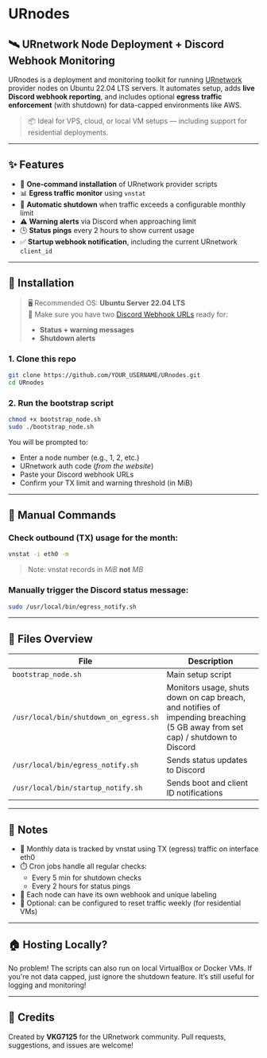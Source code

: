 # URnodes

## 🛰️ URnetwork Node Deployment + Discord Webhook Monitoring

URnodes is a deployment and monitoring toolkit for running [URnetwork](https://www.ur.io) provider nodes on Ubuntu 22.04 LTS servers. It automates setup, adds **live Discord webhook reporting**, and includes optional **egress traffic enforcement** (with shutdown) for data-capped environments like AWS.

> 📦 Ideal for VPS, cloud, or local VM setups — including support for residential deployments.

---

## ✨ Features

- 🔌 **One-command installation** of URnetwork provider scripts
- 📊 **Egress traffic monitor** using `vnstat`
- 🛑 **Automatic shutdown** when traffic exceeds a configurable monthly limit
- ⚠️ **Warning alerts** via Discord when approaching limit
- 🕒 **Status pings** every 2 hours to show current usage
- ✅ **Startup webhook notification**, including the current URnetwork `client_id`

---

## 🚀 Installation

> 🖥️ Recommended OS: **Ubuntu Server 22.04 LTS**  
> 💬 Make sure you have two [Discord Webhook URLs](https://support.discord.com/hc/en-us/articles/228383668-Intro-to-Webhooks) ready for:
> - **Status + warning messages**
> - **Shutdown alerts**

### 1. Clone this repo

```bash
git clone https://github.com/YOUR_USERNAME/URnodes.git
cd URnodes
```
### 2. Run the bootstrap script

```bash
chmod +x bootstrap_node.sh
sudo ./bootstrap_node.sh
```

You will be prompted to:
- Enter a node number (e.g., 1, 2, etc.)
- URnetwork auth code (*from the website*)
- Paste your Discord webhook URLs
- Confirm your TX limit and warning threshold (in MiB)

---

## 🧪 Manual Commands

### Check outbound (TX) usage for the month:
```bash
vnstat -i eth0 -m
```
> Note: vnstat records in *MiB* **not** *MB*
### Manually trigger the Discord status message:
```bash
sudo /usr/local/bin/egress_notify.sh
```

---

## 📁 Files Overview

| File                                   | Description                                 |
| -------------------------------------- | ------------------------------------------- |
| `bootstrap_node.sh`                    | Main setup script | installs everything     |
| `/usr/local/bin/shutdown_on_egress.sh` | Monitors usage, shuts down on cap breach, and notifies of impending breaching (5 GB away from set cap) / shutdown to Discord |
| `/usr/local/bin/egress_notify.sh`      | Sends status updates to Discord             |
| `/usr/local/bin/startup_notify.sh`     | Sends boot and client ID notifications      |

---

## 📌 Notes

- 🧠 Monthly data is tracked by vnstat using TX (egress) traffic on interface eth0
- ⏱️ Cron jobs handle all regular checks:
  -   Every 5 min for shutdown checks
  -   Every 2 hours for status pings
- 🧵 Each node can have its own webhook and unique labeling
- 🔁 Optional: can be configured to reset traffic weekly (for residential VMs)

---

## 🏠 Hosting Locally?

No problem! The scripts can also run on local VirtualBox or Docker VMs. 
If you're not data capped, just ignore the shutdown feature. 
It’s still useful for logging and monitoring! 

---

## 🤝 Credits

Created by **VKG7125** for the URnetwork community.
Pull requests, suggestions, and issues are welcome!
